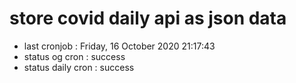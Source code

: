 # store covid daily api as json data

- last cronjob : Friday, 16 October 2020 21:17:43
- status og cron : success
- status daily cron : success
      
      